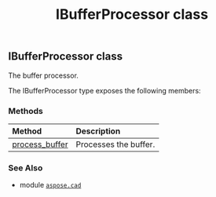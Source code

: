 ﻿---
title: IBufferProcessor class
second_title: Aspose.CAD for Python via .NET API References
description: 
type: docs
weight: 170
url: /python-net/aspose.cad/ibufferprocessor/
is_root: false
---

## IBufferProcessor class

The buffer processor.



The IBufferProcessor type exposes the following members:

### Methods
| Method | Description |
| :- | :- |
| [process_buffer](/cad/python-net/aspose.cad/ibufferprocessor/process_buffer/#bytes-int) | Processes the buffer. |



### See Also
* module [`aspose.cad`](..)
